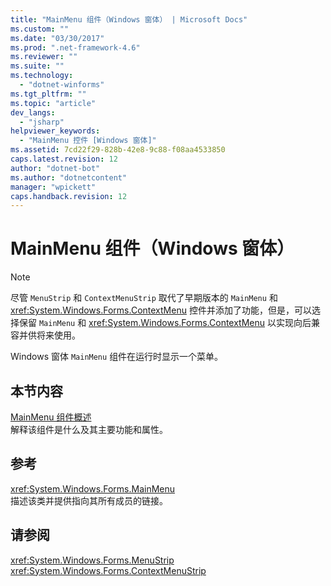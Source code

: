 ```yaml
---
title: "MainMenu 组件（Windows 窗体） | Microsoft Docs"
ms.custom: ""
ms.date: "03/30/2017"
ms.prod: ".net-framework-4.6"
ms.reviewer: ""
ms.suite: ""
ms.technology: 
  - "dotnet-winforms"
ms.tgt_pltfrm: ""
ms.topic: "article"
dev_langs: 
  - "jsharp"
helpviewer_keywords: 
  - "MainMenu 控件 [Windows 窗体]"
ms.assetid: 7cd22f29-828b-42e8-9c88-f08aa4533850
caps.latest.revision: 12
author: "dotnet-bot"
ms.author: "dotnetcontent"
manager: "wpickett"
caps.handback.revision: 12
---
```

# MainMenu 组件（Windows 窗体）
> [!NOTE]
>  尽管 `MenuStrip` 和 `ContextMenuStrip` 取代了早期版本的 `MainMenu` 和 <xref:System.Windows.Forms.ContextMenu> 控件并添加了功能，但是，可以选择保留 `MainMenu` 和 <xref:System.Windows.Forms.ContextMenu> 以实现向后兼容并供将来使用。  
  
 Windows 窗体 `MainMenu` 组件在运行时显示一个菜单。  
  
## 本节内容  
 [MainMenu 组件概述](../../../../docs/framework/winforms/controls/mainmenu-component-overview-windows-forms.md)  
 解释该组件是什么及其主要功能和属性。  
  
## 参考  
 <xref:System.Windows.Forms.MainMenu>  
 描述该类并提供指向其所有成员的链接。  
  
## 请参阅  
 <xref:System.Windows.Forms.MenuStrip>   
 <xref:System.Windows.Forms.ContextMenuStrip>